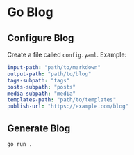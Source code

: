 # Go Blog

## Configure Blog

Create a file called `config.yaml`. Example:

```yaml
input-path: "path/to/markdown"
output-path: "path/to/blog"
tags-subpath: "tags"
posts-subpath: "posts"
media-subpath: "media"
templates-path: "path/to/templates"
publish-url: "https://example.com/blog"
```

## Generate Blog

```bash
go run .
```
